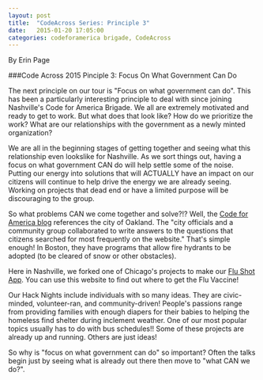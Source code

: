 ```yaml
---
layout: post
title:  "CodeAcross Series: Principle 3"
date:   2015-01-20 17:05:00
categories: codeforamerica brigade, CodeAcross 
---
```

By Erin Page

###Code Across 2015 Pinciple 3: Focus On What Government Can Do

The next principle on our tour is "Focus on what government can do". This has been a particularly interesting principle to deal with since joining Nashville's Code for America Brigade. We all are extremely motivated and ready to get to work. But what does that look like? How do we prioritize the work? What are our relationships with the government as a newly minted organization?

We are all in the beginning stages of getting together and seeing what this relationship even lookslike for Nashville. As we sort things out, having a focus on what government CAN do will help settle some of the noise. Putting our energy into solutions that will ACTUALLY have an impact on our citizens will continue to help drive the energy we are already seeing. Working on projects that dead end or have a limited purpose will be discouraging to the group.

So what problems CAN we come together and solve?!? Well, the [Code for America blog](http://www.codeforamerica.org/governments/principles/#collaborate) references the city of Oakland. The "city officials and a community group collaborated to write answers to the questions that citizens searched for most frequently on the website." That's simple enough! In Boston, they have programs that allow fire hydrants to be adopted (to be cleared of snow or other obstacles).
 
Here in Nashville, we forked one of Chicago's projects to make our [Flu Shot App](http://www.nashvilleflushots.org/). You can use this website to find out where to get the Flu Vaccine! 

Our Hack Nights include individuals with so many ideas. They are civic-minded, volunteer-ran, and community-driven! People's passions range from providing families with enough diapers for their babies to helping the homeless find shelter during inclement weather. One of our most popular topics usually has to do with bus schedules!! Some of these projects are already up and running. Others are just ideas!

So why is "focus on what government can do" so important?
Often the talks begin just by seeing what is already out there then move to "what CAN we do?".